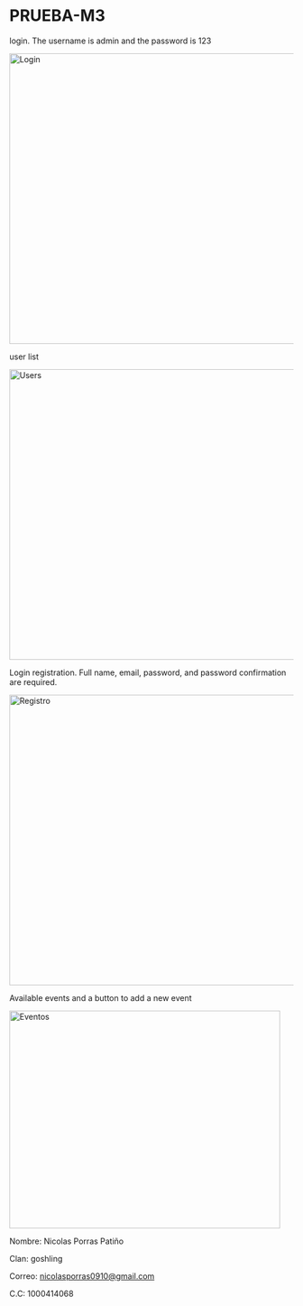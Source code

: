 # PRUEBA-M3
login. The username is admin and the password is 123

<img width="613" height="515" alt="Login" src="https://github.com/user-attachments/assets/ab63c5df-8caa-4097-a672-8d7267b8aca5" />

user list

<img width="613" height="515" alt="Users" src="https://github.com/user-attachments/assets/b28d3ef7-05be-424f-833f-74e778c3366a" />

Login registration. Full name, email, password, and password confirmation are required.

<img width="942" height="515" alt="Registro" src="https://github.com/user-attachments/assets/609c299f-3371-4bfc-b4bb-18626c3b8515" />

Available events and a button to add a new event

<img width="480" height="386" alt="Eventos" src="https://github.com/user-attachments/assets/35c21c82-89a7-4af3-994c-3cf0e139ea22" />

Nombre: Nicolas Porras Patiño

Clan: goshling

Correo: nicolasporras0910@gmail.com

C.C: 1000414068
